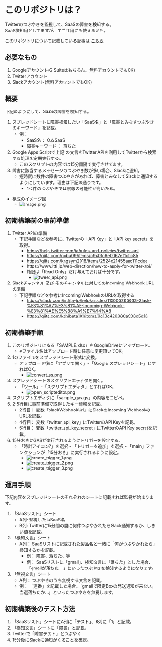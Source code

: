 # このリポジトリは？

Twitterのつぶやきを監視して、SaaSの障害を検知する。  
SaaS検知用としてますが、エゴサ用にも使えるかも。  

このリポジトリについて記載している記事は [こちら](https://moneyforward.com/engineers_blog/2020/09/30/saas-status-check/)

## 必要なもの

1. Googleアカウント(G Suiteはもちろん、無料アカウントでもOK)
2. Twitterアカウント
3. Slackアカウント(無料アカウントでもOK)

## 概要

下記のようにして、SaaSの障害を検知する。

1. スプレッドシートに障害検知したい「SaaS名」と「障害とみなすつぶやきのキーワード」を記載。
   - 例：
      - SaaS名： ○△SaaS
      - 障害キーワード ： 落ちた
2. Google Apps Scriptで上記1の文言をTwitter APIを利用してTwitterから検索する処理を定期実行する。
   - このスクリプトの内容では15分間隔で実行させてます。
3. 障害に該当するメッセージのつぶやき数が多い場合、Slackに通知。
   - 短時間に数件の障害つぶやきがあれば、障害とみなしてSlackに通知するようにしています。理由は下記の通りです。
      - 1-2件のつぶやきでは誤報の可能性が高いため。

- 構成のイメージ図
   - ![image.png](./img/image.png)

## 初期構築前の事前準備

1. Twitter APIの準備
   - 下記手順などを参考に、Twitterの「API Key」と「API key secret」を取得。
     - https://help.twitter.com/ja/rules-and-policies/twitter-api
     - https://qiita.com/nobu09/items/c940fc6e0d67ef1cbc85
     - https://qiita.com/kngsym2018/items/2524d21455aac111cdee
     - https://www.itti.jp/web-direction/how-to-apply-for-twitter-api/
     - 権限は「Read Only」だけ与えておけば十分です。
        - ![tweet_api.png](./img/tweet_api.png)
2. Slackチャンネル 及び そのチャンネルに対してのIncoming Webhook URLの準備
   - 下記手順などを参考にIncoming WebhookのURLを取得する
     - https://slack.com/intl/ja-jp/help/articles/115005265063-Slack-%E3%81%A7%E3%81%AE-Incoming-Webhook-%E3%81%AE%E5%88%A9%E7%94%A8
     - https://qiita.com/kshibata101/items/0e13c420080a993c5d16

## 初期構築手順

1. このリポジトリにある「SAMPLE.xlsx」をGoogleDriveにアップロード。
   - ※ファイル名はアップロード時に任意に変更頂いてOK。
2. 1のファイルをスプレッドシート形式に変換。
   - アップロード後に「アプリで開く」-「Google スプレッドシート」とすればOK。
      - ![convert_ss.png](./img/convert_ss.png)
3. スプレッドシートのスクリプトエディタを開く。
   - 「ツール」-「スクリプトエディタ」とすればOK。
      - ![open_scripteditor.png](./img/open_scripteditor.png)
4. スクリプトエディタに「sample_gas.gs」の内容をコピペ。
5. 2-5行目に事前準備で取得したキー情報を記載。
   - 2行目： 変数「slackWebhookUrl」にSlackのIncoming WebhookのURLを記載。
   - 4行目： 変数「twitter_api_key」にTwitterのAPI Keyを記載。
   - 5行目： 変数「twitter_api_key_secret」にTwitterのAPI Key secretを記載。
5. 15分おきにGASが実行されるようにトリガーを設定する。
   - 「時計アイコン?」を選択 - 「トリガーを追加」を選択 - 「main」ファンクションが「15分おき」に実行されるように設定。
      - ![create_trigger_1.png](./img/create_trigger_1.png)
      - ![create_trigger_2.png](./img/create_trigger_2.png)
      - ![create_trigger_3.png](./img/create_trigger_3.png)

## 運用手順

下記内容をスプレッドシートのそれぞれのシートに記載すれば監視が始まります。

1. 「SaaSリスト」シート
   - A列: 監視したいSaaS名
   - B列: Twitterに15分間の間に何件つぶやかれたらSlack通知するか、しきい値を記載。
2. 「検知文言」シート
   - A列： SaaSリストに記載された製品名と一緒に「何がつぶやかれたら」検知するかを記載。
      - 例： 障害、落ちた、等
      - 例： SaaSリストに「gmail」、検知文言に「落ちた」とした場合、「gmailが落ちたー」といったつぶやきを検知するようになります。
3. 「無視文言」シート
   - A列： つぶやきのうち無視する文言を記載。
   - 例： 「連番」を記載した場合、「gmailで限定Boxの発送通知が来ない。当選落ちたか...」といったつぶやきを無視します。

## 初期構築後のテスト方法

1. 「SaaSリスト」シートにA列に「テスト」、B列に「1」と記載。
2. 「検知文言」シートに「障害」と記載。
3. Twitterで「障害テスト」とつぶやく
4. 15分後にSlackに通知がくることを確認。